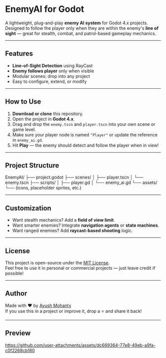 #  EnemyAI for Godot

A lightweight, plug-and-play **enemy AI system** for Godot 4.x projects.  
Designed to follow the player only when they are within the enemy's **line of sight** — great for stealth, combat, and patrol-based gameplay mechanics.

---

##  Features

-  **Line-of-Sight Detection** using RayCast
-  **Enemy follows player** only when visible
-  Modular scenes: drop into any project
-  Easy to configure, extend, or modify

---

##  How to Use

1. **Download or clone** this repository.
2. Open the project in **Godot 4.x**.
3. Drag and drop the `enemy.tscn` and `player.tscn` into your own scene or game level.
4. Make sure your player node is named `"Player"` or update the reference in `enemy_ai.gd`.
5. Hit **Play** — the enemy should detect and follow the player when in view!

---

##  Project Structure

EnemyAI/ ├── project.godot ├── scenes/ │ ├── player.tscn │ └── enemy.tscn ├── scripts/ │ ├── player.gd │ └── enemy_ai.gd └── assets/ └── (icons, placeholder sprites, etc.)

---

##  Customization

- Want stealth mechanics? Add a **field of view limit**.
- Want smarter enemies? Integrate **navigation agents** or **state machines**.
- Want ranged enemies? Add **raycast-based shooting** logic.

---

##  License

This project is open-source under the [MIT License](LICENSE).  
Feel free to use it in personal or commercial projects — just leave credit if possible!

---

##  Author

Made with ♥ by [Ayush Mohanty](https://github.com/Ayush-Mohanty)  
If you use this in a project or improve it, drop a ⭐ and share it back!

---

##  Preview 

https://github.com/user-attachments/assets/dc669364-77e8-49eb-a9fa-c0f2268cb180
